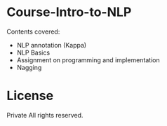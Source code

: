 # Course-Intro-to-NLP

Contents covered:
- NLP annotation (Kappa)
- NLP Basics
- Assignment on programming and implementation
- Nagging

# License

Private
All rights reserved.
